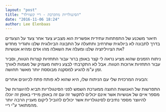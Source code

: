 ```yaml
---
layout: "post"
title: "הסינגולריות מתקרבת - ריי קוצווילד"
date: "2016-11-06 18:24"
author: Lee Elenbaas
---
```

תיאור משכנע של התפתחות עתידית אפשרית
הוא מצביע צעד אחר צעד על הצעדים בדרך לתבונה לא ביולוגית
שתרחיב ותתעלה על התבונה הביולוגית שלנו
ותגדיר מחדש את הציויליזציה שלנו
ומעלה את השאלה מהו אדם ומהיא אנושיות?

ניתוח הזמנים שהוא מציע נראה לי קצר באופן ברור עבור התחזיות קצרות הטווח, וסביר עבור התחזיות ארוכות הטווח. אבל לא התקרבתי לבצע ניתוח מעמיק של מגמות לאורך זמן ע"מ להגיע למסקנה מבוססת יותר מאשר תחושה.

הבעיה המרכזית שלי עם הניתוח שלו, היא שהוא לא פותח פתח לכיוונים אחרים:

התפרשות של האנושות החוצה ממערכת השמש לפני הסינגולריות
תביא להיווצרות של מספר איים של אנושיות אשר אינם יכולים לתקשר זה עם זה באופן מיידי
באופן זה יוכלו להיווצר מספר נתיבים לסינגולריות אשר יכולים להוביל ליקום מעניין הרבה יותר מהמתואר ע"י ריי.
